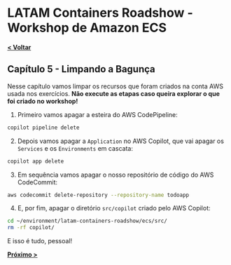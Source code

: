 # LATAM Containers Roadshow - Workshop de Amazon ECS

[**< Voltar**](./5-Automate.md)

## Capítulo 5 - Limpando a Bagunça

Nesse capítulo vamos limpar os recursos que foram criados na conta AWS usada nos exercícios. **Não execute as etapas caso queira explorar o que foi criado no workshop!**

1. Primeiro vamos apagar a esteira do AWS CodePipeline:

```bash
copilot pipeline delete
```

2. Depois vamos apagar a `Application` no AWS Copilot, que vai apagar os `Services` e os `Environments` em cascata:

```bash
copilot app delete
```

3. Em sequência vamos apagar o nosso repositório de código do AWS CodeCommit:

```bash
aws codecommit delete-repository --repository-name todoapp
```

4. E, por fim, apagar o diretório `src/copilot` criado pelo AWS Copilot:

```bash
cd ~/environment/latam-containers-roadshow/ecs/src/
rm -rf copilot/
```

E isso é tudo, pessoal!

[**Próximo >**](./README.md)